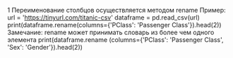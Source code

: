 1
Переименование столбцов осуществляется методом rename
Пример:
url = 'https://tinyurl.com/titanic-csv'
dataframe = pd.read_csv(url)
print(dataframe.rename(columns={'PClass': 'Passenger Class'}).head(2))
Замечание:
rename может принимать словарь из более чем одного элемента
print(dataframe.rename (columns={'PClass': 'Passenger Class', 'Sex': 'Gender'}).head(2))
